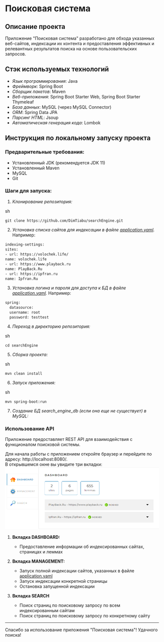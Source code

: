 # Поисковая система

## Описание проекта

Приложение "Поисковая система" разработано для обхода указанных веб-сайтов,
индексации их контента и предоставления эффективных и релевантных результатов
поиска на основе пользовательских запросов.

## Стэк используемых технологий

- *Язык программирования*: Java
- *Фреймворк*: Spring Boot
- *Сборщик пакетов*: Maven
- *Веб-приложения*: Spring Boot Starter Web, Spring Boot Starter Thymeleaf 
- *База данных*: MySQL (через MySQL Connector)
- *ORM*: Spring Data JPA
- *Парсинг HTML*: Jsoup
- *Автоматическая генерация кода*: Lombok

## Инструкция по локальному запуску проекта

### Предварительные требования:

- Установленный JDK (рекомендуется JDK 11)
- Установленный Maven
- MySQL
- Git

### Шаги для запуска:

1. *Клонирование репозитория:*

sh

```
git clone https://github.com/DimTiabu/searchEngine.git
```

2. *Установка списка сайтов для индексации в файле [application.yaml](application.yaml).* Например:

```
indexing-settings:
sites:
- url: https://volochek.life/
name: volochek.life
- url: https://www.playback.ru
name: PlayBack.Ru
- url: https://ipfran.ru
name: Ipfran.Ru
```

3. *Установка логина и пароля для доступа к БД в файле [application.yaml](application.yaml).* Например:
  ```
spring:
    datasource:
    username: root
    password: testtest
```
4. *Переход в директорию репозитория:*

sh

```
cd searchEngine
```

5. *Сборка проекта:*

sh

```
mvn clean install
```

6. *Запуск приложения:*

sh

```
mvn spring-boot:run
```

7. *Создание БД search_engine_db (если она еще не существует) в MySQL:*


### Использование API

Приложение предоставляет REST API для взаимодействия
с функционалом поисковой системы.

Для начала работы с приложением откройте браузер
и перейдите по адресу: http://localhost:8080/.  
В открывшемся окне вы увидите три вкладки:
![img.png](src/main/resources/app_screen.png)

1. **Вкладка DASHBOARD:** 
   * Предоставление информации об индексированных сайтах, страницах и леммах


2. **Вкладка MANAGEMENT:** 
   * Запуск полной индексации сайтов, 
указанных в файле [application.yaml](application.yaml) 
   * Запуск индексации конкретной страницы
   * Остановка запущенной индексации


3. **Вкладка SEARCH**
   * Поиск страниц по поисковому запросу по всем индексированным сайтам
   * Поиск страниц по поисковому запросу по конкретному сайту
     

---

Спасибо за использование приложения "Поисковая система"! Удачного поиска!
